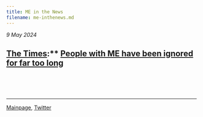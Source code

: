 ```yaml
---
title: ME in the News
filename: me-inthenews.md
---
```

*9 May 2024* 
## [The Times](https://www.thetimes.co.uk/article/people-with-me-have-been-ignored-for-far-too-long-gv2nhq28m):** [People with ME have been ignored for far too long](https://archive.is/SkZ36) 

<br/><br/><br/>

---

[Mainpage](https://me-cfs.github.io), [Twitter](https://twitter.com/yann_mecfs)
